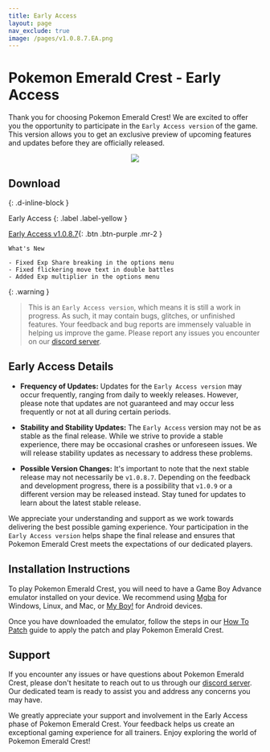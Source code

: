 ```yaml
---
title: Early Access
layout: page
nav_exclude: true
image: /pages/v1.0.8.7.EA.png
---
```

# **Pokemon Emerald Crest - Early Access**

Thank you for choosing Pokemon Emerald Crest! We are excited to offer you the opportunity to participate in the `Early Access version` of the game. This version allows you to get an exclusive preview of upcoming features and updates before they are officially released.

<p align="center">
<img src="https://media.discordapp.net/attachments/1101397974313074708/1127584844751315004/Adobe_Express_20230709_1829050_1.png" />
</p>

## **Download**
{: .d-inline-block }

Early Access 
{: .label .label-yellow }

[Early Access v1.0.8.7](){: .btn .btn-purple .mr-2 }
```
What's New

- Fixed Exp Share breaking in the options menu
- Fixed flickering move text in double battles
- Added Exp multiplier in the options menu
```

{: .warning }
> This is an `Early Access version`, which means it is still a work in progress. As such, it may contain bugs, glitches, or unfinished features. Your feedback and bug reports are immensely valuable in helping us improve the game. Please report any issues you encounter on our [discord server].

## Early Access Details

- **Frequency of Updates:** Updates for the `Early Access version` may occur frequently, ranging from daily to weekly releases. However, please note that updates are not guaranteed and may occur less frequently or not at all during certain periods.

- **Stability and Stability Updates:** The `Early Access` version may not be as stable as the final release. While we strive to provide a stable experience, there may be occasional crashes or unforeseen issues. We will release stability updates as necessary to address these problems.

- **Possible Version Changes:** It's important to note that the next stable release may not necessarily be `v1.0.8.7`. Depending on the feedback and development progress, there is a possibility that `v1.0.9` or a different version may be released instead. Stay tuned for updates to learn about the latest stable release.

We appreciate your understanding and support as we work towards delivering the best possible gaming experience. Your participation in the `Early Access version` helps shape the final release and ensures that Pokemon Emerald Crest meets the expectations of our dedicated players.

## Installation Instructions

To play Pokemon Emerald Crest, you will need to have a Game Boy Advance emulator installed on your device. We recommend using [Mgba](https://mgba.io/downloads.html) for Windows, Linux, and Mac, or [My Boy!](https://play.google.com/store/apps/details?id=com.fastemulator.gba) for Android devices.

Once you have downloaded the emulator, follow the steps in our [How To Patch](https://romhackstudios.github.io/pages/howtopatch.html) guide to apply the patch and play Pokemon Emerald Crest.

## Support

If you encounter any issues or have questions about Pokemon Emerald Crest, please don't hesitate to reach out to us through our [discord server]. Our dedicated team is ready to assist you and address any concerns you may have.

We greatly appreciate your support and involvement in the Early Access phase of Pokemon Emerald Crest. Your feedback helps us create an exceptional gaming experience for all trainers. Enjoy exploring the world of Pokemon Emerald Crest!

[discord server]: https://discord.gg/aaghat-s-server-965900074532081674 

<script src='https://storage.ko-fi.com/cdn/scripts/overlay-widget.js'></script>
<script>
  kofiWidgetOverlay.draw('aaghatislive', {
    'type': 'floating-chat',
    'floating-chat.donateButton.text': 'Support Us',
    'floating-chat.donateButton.background-color': '#ff5f5f',
    'floating-chat.donateButton.text-color': '#fff'
  });
</script>

